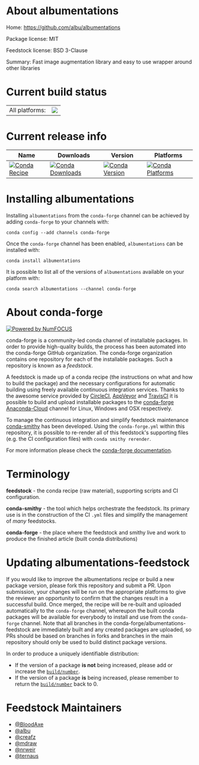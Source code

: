 About albumentations
====================

Home: https://github.com/albu/albumentations

Package license: MIT

Feedstock license: BSD 3-Clause

Summary: Fast image augmentation library and easy to use wrapper around other libraries



Current build status
====================


<table><tr><td>All platforms:</td>
    <td>
      <a href="https://dev.azure.com/conda-forge/feedstock-builds/_build/latest?definitionId=6869&branchName=master">
        <img src="https://dev.azure.com/conda-forge/feedstock-builds/_apis/build/status/albumentations-feedstock?branchName=master">
      </a>
    </td>
  </tr>
</table>

Current release info
====================

| Name | Downloads | Version | Platforms |
| --- | --- | --- | --- |
| [![Conda Recipe](https://img.shields.io/badge/recipe-albumentations-green.svg)](https://anaconda.org/conda-forge/albumentations) | [![Conda Downloads](https://img.shields.io/conda/dn/conda-forge/albumentations.svg)](https://anaconda.org/conda-forge/albumentations) | [![Conda Version](https://img.shields.io/conda/vn/conda-forge/albumentations.svg)](https://anaconda.org/conda-forge/albumentations) | [![Conda Platforms](https://img.shields.io/conda/pn/conda-forge/albumentations.svg)](https://anaconda.org/conda-forge/albumentations) |

Installing albumentations
=========================

Installing `albumentations` from the `conda-forge` channel can be achieved by adding `conda-forge` to your channels with:

```
conda config --add channels conda-forge
```

Once the `conda-forge` channel has been enabled, `albumentations` can be installed with:

```
conda install albumentations
```

It is possible to list all of the versions of `albumentations` available on your platform with:

```
conda search albumentations --channel conda-forge
```


About conda-forge
=================

[![Powered by NumFOCUS](https://img.shields.io/badge/powered%20by-NumFOCUS-orange.svg?style=flat&colorA=E1523D&colorB=007D8A)](http://numfocus.org)

conda-forge is a community-led conda channel of installable packages.
In order to provide high-quality builds, the process has been automated into the
conda-forge GitHub organization. The conda-forge organization contains one repository
for each of the installable packages. Such a repository is known as a *feedstock*.

A feedstock is made up of a conda recipe (the instructions on what and how to build
the package) and the necessary configurations for automatic building using freely
available continuous integration services. Thanks to the awesome service provided by
[CircleCI](https://circleci.com/), [AppVeyor](https://www.appveyor.com/)
and [TravisCI](https://travis-ci.org/) it is possible to build and upload installable
packages to the [conda-forge](https://anaconda.org/conda-forge)
[Anaconda-Cloud](https://anaconda.org/) channel for Linux, Windows and OSX respectively.

To manage the continuous integration and simplify feedstock maintenance
[conda-smithy](https://github.com/conda-forge/conda-smithy) has been developed.
Using the ``conda-forge.yml`` within this repository, it is possible to re-render all of
this feedstock's supporting files (e.g. the CI configuration files) with ``conda smithy rerender``.

For more information please check the [conda-forge documentation](https://conda-forge.org/docs/).

Terminology
===========

**feedstock** - the conda recipe (raw material), supporting scripts and CI configuration.

**conda-smithy** - the tool which helps orchestrate the feedstock.
                   Its primary use is in the construction of the CI ``.yml`` files
                   and simplify the management of *many* feedstocks.

**conda-forge** - the place where the feedstock and smithy live and work to
                  produce the finished article (built conda distributions)


Updating albumentations-feedstock
=================================

If you would like to improve the albumentations recipe or build a new
package version, please fork this repository and submit a PR. Upon submission,
your changes will be run on the appropriate platforms to give the reviewer an
opportunity to confirm that the changes result in a successful build. Once
merged, the recipe will be re-built and uploaded automatically to the
`conda-forge` channel, whereupon the built conda packages will be available for
everybody to install and use from the `conda-forge` channel.
Note that all branches in the conda-forge/albumentations-feedstock are
immediately built and any created packages are uploaded, so PRs should be based
on branches in forks and branches in the main repository should only be used to
build distinct package versions.

In order to produce a uniquely identifiable distribution:
 * If the version of a package **is not** being increased, please add or increase
   the [``build/number``](https://conda.io/docs/user-guide/tasks/build-packages/define-metadata.html#build-number-and-string).
 * If the version of a package **is** being increased, please remember to return
   the [``build/number``](https://conda.io/docs/user-guide/tasks/build-packages/define-metadata.html#build-number-and-string)
   back to 0.

Feedstock Maintainers
=====================

* [@BloodAxe](https://github.com/BloodAxe/)
* [@albu](https://github.com/albu/)
* [@creafz](https://github.com/creafz/)
* [@mdraw](https://github.com/mdraw/)
* [@nrweir](https://github.com/nrweir/)
* [@ternaus](https://github.com/ternaus/)

